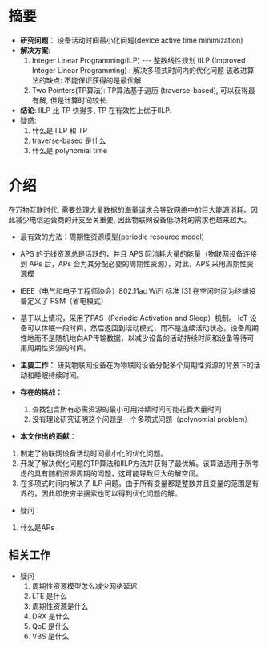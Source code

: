 # 摘要

- **研究问题**：
  设备活动时间最小化问题(device active time minimization)
- **解决方案**:
  1.  Integer Linear Programming(ILP) --- 整数线性规划
	  IILP (Improved Integer Linear Programming) : 解决多项式时间内的优化问题
	该改进算法的缺点: 不能保证获得的是最优解
  2.  Two Pointers(TP算法): 
     TP算法基于遍历 (traverse-based), 可以获得最有解, 但是计算时间较长.
- **结论**:
  IILP 比 TP 快得多, TP 在有效性上优于IILP.
- 疑惑:
	1.  什么是 IILP 和 TP
	2.  traverse-based 是什么
	3.  什么是 polynomial time

# 介绍

在万物互联时代, 需要处理大量数据的海量请求会导致网络中的巨大能源消耗。因此减少电信运营商的开支至关重要, 因此物联网设备低功耗的需求也越来越大。

- 最有效的方法：周期性资源模型(periodic resource model)
-  APS 的无线资源总是活跃的，并且 APS 回消耗大量的能量（物联网设备连接到 APs 后，APs 会为其分配必要的周期性资源），对此，APS 采用周期性资源模
-  IEEE（电气和电子工程师协会）802.11ac WiFi 标准 [3] 在空闲时间为终端设备定义了 PSM（省电模式）
-  基于以上情况，采用了PAS（Periodic Activation and Sleep）机制。 IoT 设备可以休眠一段时间，然后返回到活动模式，而不是连续活动状态。设备周期性地而不是随机地向AP传输数据，以减少设备的活动持续时间和设备等待可用周期性资源的时间。

- **主要工作：**
  研究物联网设备在为物联网设备分配多个周期性资源的背景下的活动和睡眠持续时间。

- **存在的挑战：**
  1. 查找包含所有必需资源的最小可用持续时间可能花费大量时间
  2. 没有理论研究证明这个问题是一个多项式问题（polynomial problem）

-  **本文作出的贡献**：
  1.  制定了物联网设备活动时间最小化的优化问题。
  2.  开发了解决优化问题的TP算法和IILP方法并获得了最优解。该算法适用于所考虑的具有随机资源周期的问题，这可能导致巨大的解空间。
  3.  在多项式时间内解决了 ILP 问题。由于所有变量都是整数并且变量的范围是有界的，因此即使穷举搜索也可以得到优化问题的解。

-  疑问：
  1.  什么是APs


## 相关工作


- 疑问
  1.  周期性资源模型怎么减少网络延迟
  2.  LTE 是什么
  3.  周期性资源是什么
  4.  DRX 是什么
  5.  QoE 是什么
  6.  VBS 是什么